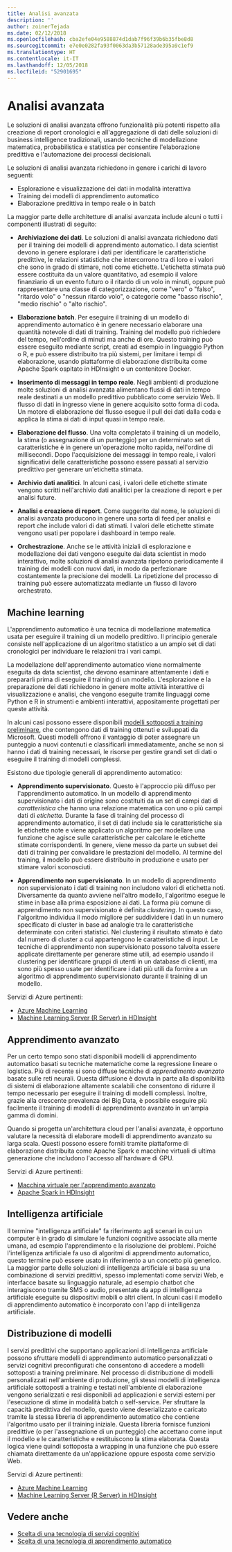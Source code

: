 ```yaml
---
title: Analisi avanzata
description: ''
author: zoinerTejada
ms.date: 02/12/2018
ms.openlocfilehash: cba2efe04e9588874d1dab7f96f39b6b35fbe8d8
ms.sourcegitcommit: e7e0e0282fa93f0063da3b57128ade395a9c1ef9
ms.translationtype: HT
ms.contentlocale: it-IT
ms.lasthandoff: 12/05/2018
ms.locfileid: "52901695"
---
```

# <a name="advanced-analytics"></a>Analisi avanzata

Le soluzioni di analisi avanzata offrono funzionalità più potenti rispetto alla creazione di report cronologici e all'aggregazione di dati delle soluzioni di business intelligence tradizionali, usando tecniche di modellazione matematica, probabilistica e statistica per consentire l'elaborazione predittiva e l'automazione dei processi decisionali.

Le soluzioni di analisi avanzata richiedono in genere i carichi di lavoro seguenti:

* Esplorazione e visualizzazione dei dati in modalità interattiva
* Training dei modelli di apprendimento automatico
* Elaborazione predittiva in tempo reale o in batch

La maggior parte delle architetture di analisi avanzata include alcuni o tutti i componenti illustrati di seguito:

* **Archiviazione dei dati**. Le soluzioni di analisi avanzata richiedono dati per il training dei modelli di apprendimento automatico. I data scientist devono in genere esplorare i dati per identificare le caratteristiche predittive, le relazioni statistiche che intercorrono tra di loro e i valori che sono in grado di stimare, noti come etichette. L'etichetta stimata può essere costituita da un valore quantitativo, ad esempio il valore finanziario di un evento futuro o il ritardo di un volo in minuti, oppure può rappresentare una classe di categorizzazione, come "vero" o "falso", "ritardo volo" o "nessun ritardo volo", o categorie come "basso rischio", "medio rischio" o "alto rischio".

* **Elaborazione batch**. Per eseguire il training di un modello di apprendimento automatico è in genere necessario elaborare una quantità notevole di dati di training. Training del modello può richiedere del tempo, nell'ordine di minuti ma anche di ore. Questo training può essere eseguito mediante script, creati ad esempio in linguaggio Python o R, e può essere distribuito tra più sistemi, per limitare i tempi di elaborazione, usando piattaforme di elaborazione distribuita come Apache Spark ospitato in HDInsight o un contenitore Docker.

* **Inserimento di messaggi in tempo reale**. Negli ambienti di produzione molte soluzioni di analisi avanzata alimentano flussi di dati in tempo reale destinati a un modello predittivo pubblicato come servizio Web. Il flusso di dati in ingresso viene in genere acquisito sotto forma di coda. Un motore di elaborazione del flusso esegue il pull dei dati dalla coda e applica la stima ai dati di input quasi in tempo reale.  

* **Elaborazione del flusso**. Una volta completato il training di un modello, la stima (o assegnazione di un punteggio) per un determinato set di caratteristiche è in genere un'operazione molto rapida, nell'ordine di millisecondi. Dopo l'acquisizione dei messaggi in tempo reale, i valori significativi delle caratteristiche possono essere passati al servizio predittivo per generare un'etichetta stimata.

* **Archivio dati analitici**. In alcuni casi, i valori delle etichette stimate vengono scritti nell'archivio dati analitici per la creazione di report e per analisi future.

* **Analisi e creazione di report**. Come suggerito dal nome, le soluzioni di analisi avanzata producono in genere una sorta di feed per analisi e report che include valori di dati stimati. I valori delle etichette stimate vengono usati per popolare i dashboard in tempo reale.

* **Orchestrazione**. Anche se le attività iniziali di esplorazione e modellazione dei dati vengono eseguite dai data scientist in modo interattivo, molte soluzioni di analisi avanzata ripetono periodicamente il training dei modelli con nuovi dati, in modo da perfezionare costantemente la precisione dei modelli. La ripetizione del processo di training può essere automatizzata mediante un flusso di lavoro orchestrato.

## <a name="machine-learning"></a>Machine learning
L'apprendimento automatico è una tecnica di modellazione matematica usata per eseguire il training di un modello predittivo. Il principio generale consiste nell'applicazione di un algoritmo statistico a un ampio set di dati cronologici per individuare le relazioni tra i vari campi.

La modellazione dell'apprendimento automatico viene normalmente eseguita da data scientist, che devono esaminare attentamente i dati e prepararli prima di eseguire il training di un modello. L'esplorazione e la preparazione dei dati richiedono in genere molte attività interattive di visualizzazione e analisi, che vengono eseguite tramite linguaggi come Python e R in strumenti e ambienti interattivi, appositamente progettati per queste attività.

In alcuni casi possono essere disponibili [modelli sottoposti a training preliminare](/machine-learning-server/install/microsoftml-install-pretrained-models), che contengono dati di training ottenuti e sviluppati da Microsoft. Questi modelli offrono il vantaggio di poter assegnare un punteggio a nuovi contenuti e classificarli immediatamente, anche se non si hanno i dati di training necessari, le risorse per gestire grandi set di dati o eseguire il training di modelli complessi.

Esistono due tipologie generali di apprendimento automatico:

* **Apprendimento supervisionato**. Questo è l'approccio più diffuso per l'apprendimento automatico. In un modello di apprendimento supervisionato i dati di origine sono costituiti da un set di campi dati di *caratteristica* che hanno una relazione matematica con uno o più campi dati di *etichetta*. Durante la fase di training del processo di apprendimento automatico, il set di dati include sia le caratteristiche sia le etichette note e viene applicato un algoritmo per modellare una funzione che agisce sulle caratteristiche per calcolare le etichette stimate corrispondenti. In genere, viene messo da parte un subset dei dati di training per convalidare le prestazioni del modello. Al termine del training, il modello può essere distribuito in produzione e usato per stimare valori sconosciuti. 

* **Apprendimento non supervisionato**. In un modello di apprendimento non supervisionato i dati di training non includono valori di etichetta noti. Diversamente da quanto avviene nell'altro modello, l'algoritmo esegue le stime in base alla prima esposizione ai dati. La forma più comune di apprendimento non supervisionato è definita *clustering*. In questo caso, l'algoritmo individua il modo migliore per suddividere i dati in un numero specificato di cluster in base ad analogie tra le caratteristiche determinate con criteri statistici. Nel clustering il risultato stimato è dato dal numero di cluster a cui appartengono le caratteristiche di input. Le tecniche di apprendimento non supervisionato possono talvolta essere applicate direttamente per generare stime utili, ad esempio usando il clustering per identificare gruppi di utenti in un database di clienti, ma sono più spesso usate per identificare i dati più utili da fornire a un algoritmo di apprendimento supervisionato durante il training di un modello.

Servizi di Azure pertinenti:

- [Azure Machine Learning](/azure/machine-learning/)
- [Machine Learning Server (R Server) in HDInsight](/azure/hdinsight/r-server/r-server-overview)

## <a name="deep-learning"></a>Apprendimento avanzato

Per un certo tempo sono stati disponibili modelli di apprendimento automatico basati su tecniche matematiche come la regressione lineare o logistica. Più di recente si sono diffuse tecniche di *apprendimento avanzato* basate sulle reti neurali. Questa diffusione è dovuta in parte alla disponibilità di sistemi di elaborazione altamente scalabili che consentono di ridurre il tempo necessario per eseguire il training di modelli complessi. Inoltre, grazie alla crescente prevalenza dei Big Data, è possibile eseguire più facilmente il training di modelli di apprendimento avanzato in un'ampia gamma di domini.

Quando si progetta un'architettura cloud per l'analisi avanzata, è opportuno valutare la necessità di elaborare modelli di apprendimento avanzato su larga scala. Questi possono essere forniti tramite piattaforme di elaborazione distribuita come Apache Spark e macchine virtuali di ultima generazione che includono l'accesso all'hardware di GPU.

Servizi di Azure pertinenti:

- [Macchina virtuale per l'apprendimento avanzato](/azure/machine-learning/data-science-virtual-machine/deep-learning-dsvm-overview)
- [Apache Spark in HDInsight](/azure/hdinsight/spark/apache-spark-overview)

## <a name="artificial-intelligence"></a>Intelligenza artificiale

Il termine "intelligenza artificiale" fa riferimento agli scenari in cui un computer è in grado di simulare le funzioni cognitive associate alla mente umana, ad esempio l'apprendimento e la risoluzione dei problemi. Poiché l'intelligenza artificiale fa uso di algoritmi di apprendimento automatico, questo termine può essere usato in riferimento a un concetto più generico. La maggior parte delle soluzioni di intelligenza artificiale si basa su una combinazione di servizi predittivi, spesso implementati come servizi Web, e interfacce basate su linguaggio naturale, ad esempio chatbot che interagiscono tramite SMS o audio, presentate da app di intelligenza artificiale eseguite su dispositivi mobili o altri client. In alcuni casi il modello di apprendimento automatico è incorporato con l'app di intelligenza artificiale. 

## <a name="model-deployment"></a>Distribuzione di modelli

I servizi predittivi che supportano applicazioni di intelligenza artificiale possono sfruttare modelli di apprendimento automatico personalizzati o servizi cognitivi preconfigurati che consentono di accedere a modelli sottoposti a training preliminare. Nel processo di distribuzione di modelli personalizzati nell'ambiente di produzione, gli stessi modelli di intelligenza artificiale sottoposti a training e testati nell'ambiente di elaborazione vengono serializzati e resi disponibili ad applicazioni e servizi esterni per l'esecuzione di stime in modalità batch o self-service. Per sfruttare la capacità predittiva del modello, questo viene deserializzato e caricato tramite la stessa libreria di apprendimento automatico che contiene l'algoritmo usato per il training iniziale. Questa libreria fornisce funzioni predittive (o per l'assegnazione di un punteggio) che accettano come input il modello e le caratteristiche e restituiscono la stima elaborata. Questa logica viene quindi sottoposta a wrapping in una funzione che può essere chiamata direttamente da un'applicazione oppure esposta come servizio Web. 

Servizi di Azure pertinenti:

- [Azure Machine Learning](/azure/machine-learning/)
- [Machine Learning Server (R Server) in HDInsight](/azure/hdinsight/r-server/r-server-overview)


## <a name="see-also"></a>Vedere anche 

- [Scelta di una tecnologia di servizi cognitivi](../technology-choices/cognitive-services.md)
- [Scelta di una tecnologia di apprendimento automatico](../technology-choices/data-science-and-machine-learning.md)

